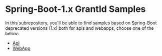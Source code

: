 # Spring-Boot-1.x GrantId Samples

In this subrepository, you'll be able to find samples based on Spring-Boot deprecated versions (1.x) both for apis and webapps, choose one of the below:

- [Api](https://github.com/LacunaSoftware/GrantIdJavaSamples/tree/master/Spring-Boot-1.x/Api)
- [WebApp](https://github.com/LacunaSoftware/GrantIdJavaSamples/tree/master/Spring-Boot-1.x/WebApp)